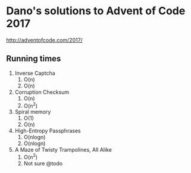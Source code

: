 # Dano's solutions to Advent of Code 2017

<http://adventofcode.com/2017/>

## Running times

1. Inverse Captcha
    1. O(n)
    1. O(n)
1. Corruption Checksum
    1. O(n)
    1. O(n<sup>2</sup>)
1. Spiral memory
    1. O(1)
    1. O(n)
1. High-Entropy Passphrases
    1. O(nlogn)
    1. O(nlogn)
1. A Maze of Twisty Trampolines, All Alike
    1. O(n<sup>2</sup>)
    1. Not sure @todo